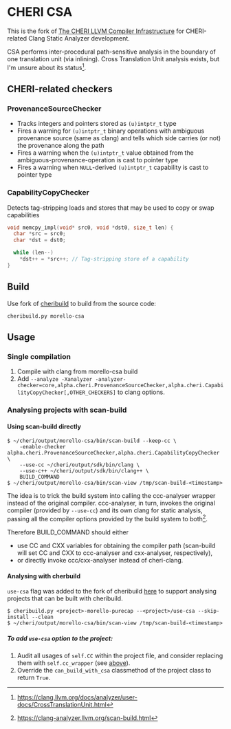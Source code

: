 # CHERI CSA

This is the fork of [The CHERI LLVM Compiler Infrastructure](https://git.morello-project.org/morello/llvm-project) for CHERI-related Clang Static Analyzer development.

CSA performs inter-procedural path-sensitive analysis in the boundary of one translation unit (via inlining). Cross Translation Unit analysis exists, but I'm unsure about its status[^1].

[^1]:https://clang.llvm.org/docs/analyzer/user-docs/CrossTranslationUnit.html


## CHERI-related checkers

### ProvenanceSourceChecker

* Tracks integers and pointers stored as `(u)intptr_t` type
* Fires a warning for `(u)intptr_t` binary operations with ambiguous provenance source (same as clang) and tells which side carries (or not) the provenance along the path
* Fires a warning when the `(u)intptr_t` value obtained from the ambiguous-provenance-operation is cast to pointer type
* Fires a warning when `NULL`-derived `(u)intptr_t` capability is cast to pointer type

### CapabilityCopyChecker

Detects tag-stripping loads and stores that may be used to copy or swap capabilities

```c
void memcpy_impl(void* src0, void *dst0, size_t len) {
  char *src = src0;
  char *dst = dst0;

  while (len--)
    *dst++ = *src++; // Tag-stripping store of a capability
}
```


## Build

Use fork of [cheribuild](https://github.ckm/rems-project/cheribuild/commits/use-csa) to build from the source code:

```
cheribuild.py morello-csa
```

## Usage

### Single compilation

1. Compile with clang from morello-csa build
2. Add ``--analyze -Xanalyzer -analyzer-checker=core,alpha.cheri.ProvenanceSourceChecker,alpha.cheri.CapabilityCopyChecker[,OTHER_CHECKERS]`` to clang options.

### Analysing projects with scan-build

#### Using scan-build directly

```
$ ~/cheri/output/morello-csa/bin/scan-build --keep-cc \
    -enable-checker alpha.cheri.ProvenanceSourceChecker,alpha.cheri.CapabilityCopyChecker \
    --use-cc ~/cheri/output/sdk/bin/clang \
    --use-c++ ~/cheri/output/sdk/bin/clang++ \
    BUILD_COMMAND
$ ~/cheri/output/morello-csa/bin/scan-view /tmp/scan-build-<timestamp>
```

The idea is to trick the build system into calling the ccc-analyser wrapper instead of the original compiler. ccc-analyser, in turn, invokes the original compiler (provided by ``--use-cc``) and its own clang for static analysis, passing all the compiler options provided by the build system to both[^2].

[^2]:https://clang-analyzer.llvm.org/scan-build.html

Therefore BUILD_COMMAND should either
* use CC and CXX variables for obtaining the compiler path (scan-build will set CC and CXX to ccc-analyser and cxx-analyser, respectively),
* or directly invoke ccc/cxx-analyser instead of cheri-clang.
    
#### Analysing with cherbuild

``use-csa`` flag was added to the fork of cheribuild [here](https://github.ckm/rems-project/cheribuild/commits/use-csa) to support analysing projects that can be built with cheribuild.

```
$ cheribuild.py <project>-morello-purecap --<project>/use-csa --skip-install --clean
$ ~/cheri/output/morello-csa/bin/scan-view /tmp/scan-build-<timestamp>
```

##### To add ``use-csa`` option to the project:

1. Audit all usages of `self.CC` within the project file, and consider replacing them with `self.cc_wrapper` (see [above](#using-scan_build-directly)).
2. Override the ``can_build_with_csa`` classmethod of the project class to return `True`.

